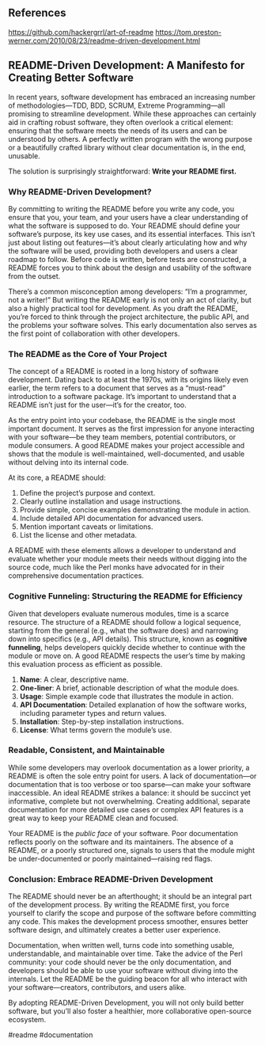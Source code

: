 
## References

https://github.com/hackergrrl/art-of-readme
https://tom.preston-werner.com/2010/08/23/readme-driven-development.html

## README-Driven Development: A Manifesto for Creating Better Software

In recent years, software development has embraced an increasing number of methodologies—TDD, BDD, SCRUM, Extreme Programming—all promising to streamline development. While these approaches can certainly aid in crafting robust software, they often overlook a critical element: ensuring that the software meets the needs of its users and can be understood by others. A perfectly written program with the wrong purpose or a beautifully crafted library without clear documentation is, in the end, unusable.

The solution is surprisingly straightforward: **Write your README first.**

### Why README-Driven Development?

By committing to writing the README before you write any code, you ensure that you, your team, and your users have a clear understanding of what the software is supposed to do. Your README should define your software’s purpose, its key use cases, and its essential interfaces. This isn’t just about listing out features—it’s about clearly articulating how and why the software will be used, providing both developers and users a clear roadmap to follow. Before code is written, before tests are constructed, a README forces you to think about the design and usability of the software from the outset.

There’s a common misconception among developers: “I’m a programmer, not a writer!” But writing the README early is not only an act of clarity, but also a highly practical tool for development. As you draft the README, you’re forced to think through the project architecture, the public API, and the problems your software solves. This early documentation also serves as the first point of collaboration with other developers.

### The README as the Core of Your Project

The concept of a README is rooted in a long history of software development. Dating back to at least the 1970s, with its origins likely even earlier, the term refers to a document that serves as a “must-read” introduction to a software package. It’s important to understand that a README isn’t just for the user—it’s for the creator, too.

As the entry point into your codebase, the README is the single most important document. It serves as the first impression for anyone interacting with your software—be they team members, potential contributors, or module consumers. A good README makes your project accessible and shows that the module is well-maintained, well-documented, and usable without delving into its internal code.

At its core, a README should:
1. Define the project’s purpose and context.
2. Clearly outline installation and usage instructions.
3. Provide simple, concise examples demonstrating the module in action.
4. Include detailed API documentation for advanced users.
5. Mention important caveats or limitations.
6. List the license and other metadata.

A README with these elements allows a developer to understand and evaluate whether your module meets their needs without digging into the source code, much like the Perl monks have advocated for in their comprehensive documentation practices.

### Cognitive Funneling: Structuring the README for Efficiency

Given that developers evaluate numerous modules, time is a scarce resource. The structure of a README should follow a logical sequence, starting from the general (e.g., what the software does) and narrowing down into specifics (e.g., API details). This structure, known as **cognitive funneling**, helps developers quickly decide whether to continue with the module or move on. A good README respects the user’s time by making this evaluation process as efficient as possible.

1. **Name**: A clear, descriptive name.
2. **One-liner**: A brief, actionable description of what the module does.
3. **Usage**: Simple example code that illustrates the module in action.
4. **API Documentation**: Detailed explanation of how the software works, including parameter types and return values.
5. **Installation**: Step-by-step installation instructions.
6. **License**: What terms govern the module’s use.

### Readable, Consistent, and Maintainable

While some developers may overlook documentation as a lower priority, a README is often the sole entry point for users. A lack of documentation—or documentation that is too verbose or too sparse—can make your software inaccessible. An ideal README strikes a balance: it should be succinct yet informative, complete but not overwhelming. Creating additional, separate documentation for more detailed use cases or complex API features is a great way to keep your README clean and focused.

Your README is the *public face* of your software. Poor documentation reflects poorly on the software and its maintainers. The absence of a README, or a poorly structured one, signals to users that the module might be under-documented or poorly maintained—raising red flags.

### Conclusion: Embrace README-Driven Development

The README should never be an afterthought; it should be an integral part of the development process. By writing the README first, you force yourself to clarify the scope and purpose of the software before committing any code. This makes the development process smoother, ensures better software design, and ultimately creates a better user experience.

Documentation, when written well, turns code into something usable, understandable, and maintainable over time. Take the advice of the Perl community: your code should never be the only documentation, and developers should be able to use your software without diving into the internals. Let the README be the guiding beacon for all who interact with your software—creators, contributors, and users alike.

By adopting README-Driven Development, you will not only build better software, but you’ll also foster a healthier, more collaborative open-source ecosystem.

<!-- Keywords -->
#readme #documentation
<!-- /Keywords -->
